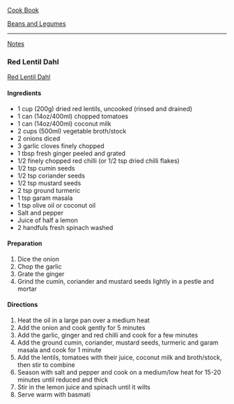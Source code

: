 [Cook Book](https://github.com/vmsmith/CookBook/blob/master/README.md)  

[Beans and Legumes](https://github.com/vmsmith/CookBook/blob/master/beans_legumes.md)  

-----  

[Notes](https://github.com/vmsmith/CookBook/blob/master/notes.md)   

### Red Lentil Dahl  
[Red Lentil Dahl](https://veggiedesserts.com/red-lentil-dahl/)  


#### Ingredients  
* 1 cup (200g) dried red lentils, uncooked (rinsed and drained)  
* 1 can (14oz/400ml) chopped tomatoes  
* 1 can (14oz/400ml) coconut milk  
* 2 cups (500ml) vegetable broth/stock
* 2 onions diced  
* 3 garlic cloves finely chopped  
* 1 tbsp fresh ginger peeled and grated  
* 1/2 finely chopped red chilli (or 1/2 tsp dried chilli flakes)  
* 1/2 tsp cumin seeds  
* 1/2 tsp coriander seeds  
* 1/2 tsp mustard seeds  
* 2 tsp ground turmeric  
* 1 tsp garam masala  
* 1 tsp olive oil or coconut oil  
* Salt and pepper  
* Juice of half a lemon  
* 2 handfuls fresh spinach washed  

#### Preparation  
1. Dice the onion  
2. Chop the garlic  
3. Grate the ginger  
4. Grind the cumin, coriander and mustard seeds lightly in a pestle and mortar  

#### Directions  
1. Heat the oil in a large pan over a medium heat   
2. Add the onion and cook gently for 5 minutes  
3. Add the garlic, ginger and red chilli and cook for a few minutes  
4. Add the ground cumin, coriander, mustard seeds, turmeric and garam masala and cook for 1 minute  
5. Add the lentils, tomatoes with their juice, coconut milk and broth/stock, then stir to combine   
6. Season with salt and pepper and cook on a medium/low heat for 15-20 minutes until reduced and thick  
7. Stir in the lemon juice and spinach until it wilts   
8. Serve warm with basmati  
